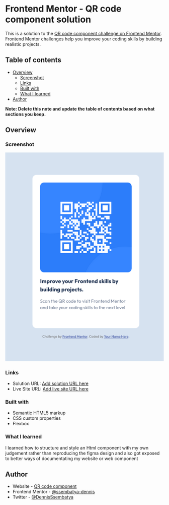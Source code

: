 # Frontend Mentor - QR code component solution

This is a solution to the [QR code component challenge on Frontend Mentor](https://www.frontendmentor.io/challenges/qr-code-component-iux_sIO_H). Frontend Mentor challenges help you improve your coding skills by building realistic projects.

## Table of contents

- [Overview](#overview)
  - [Screenshot](#screenshot)
  - [Links](#links)
  - [Built with](#built-with)
  - [What I learned](#what-i-learned)
- [Author](#author)

**Note: Delete this note and update the table of contents based on what sections you keep.**

## Overview

### Screenshot

![](./images/Screenshot%20-%20Frontend%20Mentor%20QR%20code%20component.png)

### Links

- Solution URL: [Add solution URL here](https://your-solution-url.com)
- Live Site URL: [Add live site URL here](https://your-live-site-url.com)

### Built with

- Semantic HTML5 markup
- CSS custom properties
- Flexbox

### What I learned

I learned how to structure and style an Html component with my own judgement rather than reproducing the figma design and also got exposed to better ways of documentating my website or web component

## Author

- Website - [QR code component](https://www.your-site.com)
- Frontend Mentor - [@ssembatya-dennis](https://www.frontendmentor.io/profile/yourusername)
- Twitter - [@DennisSsembatya](https://www.twitter.com/yourusername)

